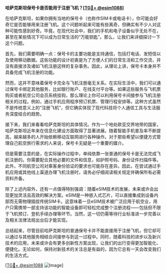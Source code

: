 **哈萨克斯坦保号卡是否能用于注册飞机？[[TG💪+ @esim1088](https://t.me/s/esim1088)]**

在哈萨克斯坦，如果你拥有当地的保号卡（也称作SIM卡或电话卡），你可能会好奇它是否能够用来注册飞机。这个问题听起来可能有些离奇，但确实有不少人对这种可能性感到好奇。毕竟，在现代社会中，我们的手机和电子设备似乎无处不在，甚至在某些情况下可以成为日常生活的“万能钥匙”。那么，让我们来详细探讨一下这个问题。

首先，我们需要明确一点：保号卡的主要功能是支持通信，包括打电话、发短信以及使用移动数据。这些功能的设计初衷是为了方便人们的日常生活和工作交流，并没有直接涉及诸如飞机注册这样的复杂事务。因此，从理论上讲，保号卡本身并不具备完成飞机注册的功能。

然而，这并不意味着保号卡完全与飞机注册毫无关系。在实际生活中，我们可以通过保号卡绑定其他服务，比如银行账户、在线支付平台等。如果这些服务与飞机票购买或者航空公司会员系统挂钩，那么理论上你可以利用保号卡间接参与飞机注册相关的过程。例如，通过手机应用程序预订机票、管理行程安排等。这种方式虽然不是传统意义上的“注册飞机”，但它确实体现了现代科技将个人通信工具与生活服务深度结合的趋势。

接下来，我们来看看哈萨克斯坦的具体情况。作为一个地处欧亚交界地带的国家，哈萨克斯坦近年来在信息化建设方面取得了显著进展。随着智能手机普及率不断提高，越来越多的人开始依赖移动互联网进行各种操作。对于那些希望以便捷方式管理自己航空旅行需求的人来说，保号卡无疑是一个重要的媒介。

但是需要注意的是，在实际操作过程中，单纯依靠一张普通的保号卡是无法完成飞机注册的。你需要配合其他必要的文件和信息，如护照号码、身份证件扫描件等。此外，不同航空公司对乘客身份验证的要求也可能存在差异。因此，在尝试通过手机应用或其他线上渠道办理飞机注册时，请务必仔细阅读相关规定并确保所有必需资料齐备。

除了上述内容外，还有一点值得特别强调：随着eSIM技术的发展，未来或许会出现更加灵活且高效的解决方案。eSIM是一种嵌入式芯片，可以直接集成到设备内部而无需物理插拔传统SIM卡。这意味着一旦eSIM技术被广泛应用于航空业，用户只需携带一部支持该功能的智能设备即可轻松完成整个注册流程——包括但不限于飞机预订、登机手续办理等环节。当然，这一切仍需等待行业标准进一步完善以及相关法律法规出台后才能实现。

总结起来，尽管目前哈萨克斯坦的普通保号卡并不能直接用于注册飞机，但它却可以通过与其他服务相结合间接参与到这一过程中。同时，随着科技的进步以及新兴技术的应用，未来或许会有更多创新性方案出现，让我们的出行变得更加智能化、便捷化。无论如何，保持对新技术的关注总是有益的，因为它总有一天会改变我们的生活方式。

[[TG💪+ @esim1088](https://t.me/s/esim1088) ![Image](https://i.postimg.cc/4NQfJmqS/Snipaste-2025-05-13-00-14-12.png)]